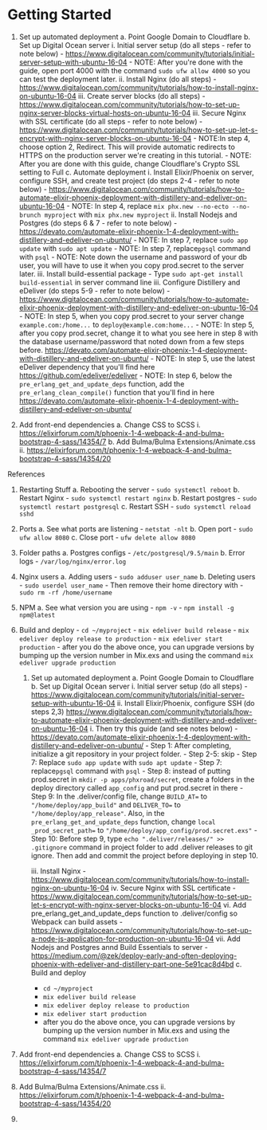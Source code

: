 # Getting Started

1. Set up automated deployment
	a. Point Google Domain to Cloudflare
	b. Set up Digital Ocean server
		i. Initial server setup (do all steps - refer to note below)
			- https://www.digitalocean.com/community/tutorials/initial-server-setup-with-ubuntu-16-04
			- NOTE: After you're done with the guide, open port 4000 with the command `sudo ufw allow 4000` so you can test the deployment later.
		ii. Install Nginx (do all steps)
			- https://www.digitalocean.com/community/tutorials/how-to-install-nginx-on-ubuntu-16-04
		iii. Create server blocks (do all steps)
			- https://www.digitalocean.com/community/tutorials/how-to-set-up-nginx-server-blocks-virtual-hosts-on-ubuntu-16-04
		iii. Secure Nginx with SSL certificate (do all steps - refer to note below)
			- https://www.digitalocean.com/community/tutorials/how-to-set-up-let-s-encrypt-with-nginx-server-blocks-on-ubuntu-16-04
			- NOTE:In step 4, choose option 2, Redirect. This will provide automatic redirects to HTTPS on the production server we're creating in this tutorial.
			- NOTE: After you are done with this guide, change Cloudflare's Crypto SSL setting to Full
	c. Automate deployment
		i. Install Elixir/Phoenix on server, configure SSH, and create test project (do steps 2-4 - refer to note below)
			- https://www.digitalocean.com/community/tutorials/how-to-automate-elixir-phoenix-deployment-with-distillery-and-edeliver-on-ubuntu-16-04
			- NOTE: In step 4, replace `mix phx.new --no-ecto --no-brunch myproject` with `mix phx.new myproject`
		ii. Install Nodejs and Postgres (do steps 6 & 7 - refer to note below)
			- https://devato.com/automate-elixir-phoenix-1-4-deployment-with-distillery-and-edeliver-on-ubuntu/
			- NOTE: In step 7, replace `sudo app update` with `sudo apt update`
			- NOTE: In step 7, replace`pgsql` command with `psql`
			- NOTE: Note down the username and password of your db user, you will have to use it when you copy prod.secret to the server later.
		iii. Install build-essential package 
			- Type `sudo apt-get install build-essential` in server command line
		iii. Configure Distillery and eDeliver (do steps 5-9 - refer to note below)
			- https://www.digitalocean.com/community/tutorials/how-to-automate-elixir-phoenix-deployment-with-distillery-and-edeliver-on-ubuntu-16-04
			- NOTE: In step 5, when you copy prod.secret to your server change `example.com:/home...` to `deploy@example.com:home...`
			- NOTE: In step 5, after you copy prod.secret, change it to what you see here in step 8 with the database username/password that noted down from a few steps before. https://devato.com/automate-elixir-phoenix-1-4-deployment-with-distillery-and-edeliver-on-ubuntu/
			- NOTE: In step 5, use the latest eDeliver dependency that you'll find here https://github.com/edeliver/edeliver
			- NOTE: In step 6, below the `pre_erlang_get_and_update_deps` function, add the `pre_erlang_clean_compile()` function that you'll find in here https://devato.com/automate-elixir-phoenix-1-4-deployment-with-distillery-and-edeliver-on-ubuntu/

2. Add front-end dependencies
	a. Change CSS to SCSS
		i. https://elixirforum.com/t/phoenix-1-4-webpack-4-and-bulma-bootstrap-4-sass/14354/7
	b. Add Bulma/Bulma Extensions/Animate.css
		ii. https://elixirforum.com/t/phoenix-1-4-webpack-4-and-bulma-bootstrap-4-sass/14354/20


References
1. Restarting Stuff
	a. Rebooting the server
		- `sudo systemctl reboot`
	b. Restart Nginx
		- `sudo systemctl restart nginx`
	b. Restart postgres
		- `sudo systemctl restart postgresql`
	c. Restart SSH
		- `sudo systemctl reload sshd`
2. Ports
	a. See what ports are listening
		- `netstat -nlt`
	b. Open port
		- `sudo ufw allow 8080`
	c. Close port
		- `ufw delete allow 8080`
3. Folder paths
	a. Postgres configs
		- `/etc/postgresql/9.5/main`
	b. Error logs
		- `/var/log/nginx/error.log`
4. Nginx users 
	a. Adding users
		- `sudo adduser user_name`
	b. Deleting users
		- `sudo userdel user_name`
		- Then remove their home directory with
		- `sudo rm -rf /home/username`
5. NPM
	a. See what version you are using
		- `npm -v`
		-	`npm install -g npm@latest`
6. Build and deploy
		- `cd ~/myproject`
		- `mix edeliver build release`
		- `mix edeliver deploy release to production`
		- `mix edeliver start production`
		- after you do the above once, you can upgrade versions by bumping up the version number in Mix.exs and using the command `mix edeliver upgrade production`



	






































	1. Set up automated deployment
	a. Point Google Domain to Cloudflare
	b. Set up Digital Ocean server
		i. Initial server setup (do all steps)
			- https://www.digitalocean.com/community/tutorials/initial-server-setup-with-ubuntu-16-04
		ii. Install Elixir/Phoenix, configure SSH (do steps 2,3)
		https://www.digitalocean.com/community/tutorials/how-to-automate-elixir-phoenix-deployment-with-distillery-and-edeliver-on-ubuntu-16-04
		i. Then try this guide (and see notes below)
			- https://devato.com/automate-elixir-phoenix-1-4-deployment-with-distillery-and-edeliver-on-ubuntu/
			- Step 1: After completing, initialize a git repository in your project folder. 
			- Step 2-5: skip
			- Step 7: Replace `sudo app update` with `sudo apt update`
			- Step 7: replace`pgsql` command with `psql`
			- Step 8: instead of putting prod.secret in `mkdir -p apps/phxroad/secret`, create a folders in the deploy directory called `app_config` and put prod.secret in there
			- Step 9: In the .deliver/config file, change `BUILD_AT=` to `"/home/deploy/app_build"` and `DELIVER_TO=` to `"/home/deploy/app_release"`. Also, in the `pre_erlang_get_and_update_deps` function, change `local _prod_secret_path=` to `"/home/deploy/app_config/prod.secret.exs"`
			- Step 10: Before step 9, type `echo ".deliver/releases/" >> .gitignore` command in project folder to add .deliver releases to git ignore. Then add and commit the project before deploying in step 10.
		 

		iii. Install Nginx
			- https://www.digitalocean.com/community/tutorials/how-to-install-nginx-on-ubuntu-16-04
		iv. Secure Nginx with SSL certificate
			- https://www.digitalocean.com/community/tutorials/how-to-set-up-let-s-encrypt-with-nginx-server-blocks-on-ubuntu-16-04
		vi. Add pre_erlang_get_and_update_deps function to .deliver/config so Webpack can build assets
			- https://www.digitalocean.com/community/tutorials/how-to-set-up-a-node-js-application-for-production-on-ubuntu-16-04
		vii. Add Nodejs and Postgres annd Build Essentials to server
			- https://medium.com/@zek/deploy-early-and-often-deploying-phoenix-with-edeliver-and-distillery-part-one-5e91cac8d4bd
	c. Build and deploy
		- `cd ~/myproject`
		- `mix edeliver build release`
		- `mix edeliver deploy release to production`
		- `mix edeliver start production`
		- after you do the above once, you can upgrade versions by bumping up the version number in Mix.exs and using the command `mix edeliver upgrade production`
2. Add front-end dependencies
	a. Change CSS to SCSS
		i. https://elixirforum.com/t/phoenix-1-4-webpack-4-and-bulma-bootstrap-4-sass/14354/7
2. Add Bulma/Bulma Extensions/Animate.css
		ii. https://elixirforum.com/t/phoenix-1-4-webpack-4-and-bulma-bootstrap-4-sass/14354/20
3. 
